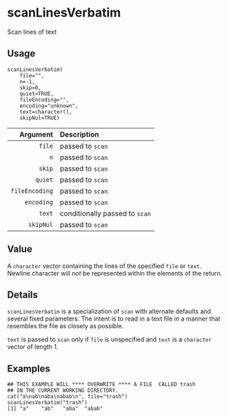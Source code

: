 scanLinesVerbatim
=================

Scan lines of text

Usage
-----

    scanLinesVerbatim(
        file="",
        n=-1,
        skip=0,
        quiet=TRUE,
        fileEncoding="",
        encoding="unknown",
        text=character(),
        skipNul=TRUE)
        
|       Argument | Description      |
| -------------: | :--------------- |
|         `file` | passed to `scan` |
|            `n` | passed to `scan` |
|         `skip` | passed to `scan` |
|        `quiet` | passed to `scan` |
| `fileEncoding` | passed to `scan` |
|     `encoding` | passed to `scan` |
|         `text` | conditionally passed to `scan` |
|      `skipNul` | passed to `scan` |

Value
-----

A `character` vector containing the lines of the specified `file` or `text`.
Newline character will _not_ be represented within the elements of the return.

Details
-------

`scanLinesVerbatim` is a specialization of `scan` with alternate defaults and several fixed parameters.
The intent is to read in a text file in a manner that resembles the file as closely as possible.

`text` is passed to `scan` only if `file` is unspecified and `text` is a `character` vector of length 1.

Examples
--------

    ## THIS EXAMPLE WILL **** OVERWRITE **** A FILE  CALLED trash
    ## IN THE CURRENT WORKING DIRECTORY.
    cat("a\nab\naba\nabab\n", file="trash")
    scanLinesVerbatim("trash")
    [1] "a"    "ab"   "aba"  "abab"
     
